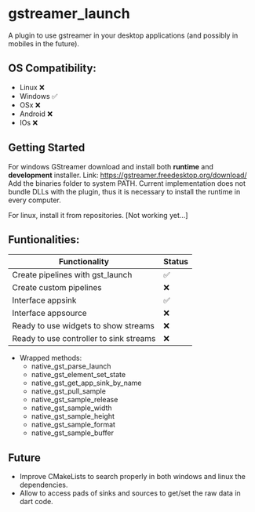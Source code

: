 # gstreamer_launch

A plugin to use gstreamer in your desktop applications (and possibly in mobiles in the future).

## OS Compatibility:
  * Linux   ❌
  * Windows ✅
  * OSx     ❌
  * Android ❌
  * IOs     ❌

## Getting Started

For windows GStreamer download and install both **runtime** and **development** installer. Link: https://gstreamer.freedesktop.org/download/
Add the binaries folder to system PATH. Current implementation does not bundle DLLs with the plugin, thus it is necessary to install the runtime in every computer. 

For linux, install it from repositories. [Not working yet...]

## Funtionalities:

| Functionality | Status  |
|---|---|
| Create pipelines with gst_launch            |✅|
| Create custom pipelines                     |❌|
| Interface appsink                           |✅|
| Interface appsource                         |❌|
| Ready to use widgets to show streams        |❌|
| Ready to use controller to sink streams     |❌|

* Wrapped methods:
  * native_gst_parse_launch
  * native_gst_element_set_state
  * native_gst_get_app_sink_by_name
  * native_gst_pull_sample
  * native_gst_sample_release
  * native_gst_sample_width
  * native_gst_sample_height
  * native_gst_sample_format
  * native_gst_sample_buffer


## Future

* Improve CMakeLists to search properly in both windows and linux the dependencies.
* Allow to access pads of sinks and sources to get/set the raw data in dart code.